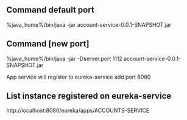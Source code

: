 
## Command  default port
%java_home%/bin/java -jar account-service-0.0.1-SNAPSHOT.jar


## Command [new port]
%java_home%/bin/java -jar -Dserver.port 1112 account-service-0.0.1-SNAPSHOT.jar


App service will register to eureka-service add port 8080


## List instance registered on eureka-service 
http://localhost:8080/eureka/apps/ACCOUNTS-SERVICE
